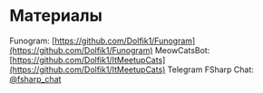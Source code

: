 # Материалы

Funogram: [https://github.com/Dolfik1/Funogram](https://github.com/Dolfik1/Funogram)
MeowCatsBot: [https://github.com/Dolfik1/ItMeetupCats](https://github.com/Dolfik1/ItMeetupCats)
Telegram FSharp Chat: [@fsharp_chat](https://t.me/fsharp_chat)